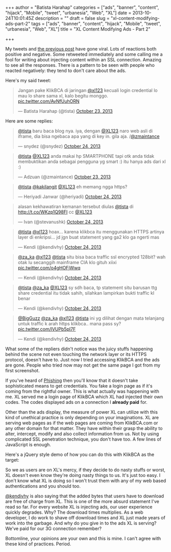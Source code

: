 +++
author = "Batista Harahap"
categories = ["ads", "banner", "content", "hijack", "Mobile", "tweet", "urbanesia", "Web", "XL"]
date = 2013-10-24T10:01:45Z
description = ""
draft = false
slug = "xl-content-modifying-ads-part-2"
tags = ["ads", "banner", "content", "hijack", "Mobile", "tweet", "urbanesia", "Web", "XL"]
title = "XL Content Modifying Ads - Part 2"

+++


My tweets and <a href="http://www.bango29.com/go/blog/2013/xl-intrusive-content-modifying-banner-in-mobile-websites" target="_blank">the previous post</a> have gone viral. Lots of reactions both positive and negative. Some retweeted immediately and some calling me a fool for writing about injecting content within an SSL connection. Amazing to see all the responses. There is a pattern to be seen with people who reacted negatively: they tend to don't care about the ads.

Here's my said tweet:
<blockquote class="twitter-tweet"><p>Jangan pake KlikBCA di jaringan <a href="https://twitter.com/XL123">@xl123</a> kecuali login credential lo mau lo share sama xl, kalo begitu monggo. <a href="http://t.co/AvNfUuhORN">pic.twitter.com/AvNfUuhORN</a></p>&mdash; Batista Harahap (@tista) <a href="https://twitter.com/tista/statuses/392927921582534658">October 23, 2013</a></blockquote>
<script async src="//platform.twitter.com/widgets.js" charset="utf-8"></script>

Here are some replies:

<blockquote class="twitter-tweet"><p><a href="https://twitter.com/tista">@tista</a> baru baca blog nya. iya, dengan <a href="https://twitter.com/XL123">@XL123</a> naro web asli di iframe, dia bisa ngebaca apa yang di key in. gila aja. &#10;/<a href="https://twitter.com/zmaintance">@zmaintance</a></p>&mdash; snydez (@snydez) <a href="https://twitter.com/snydez/statuses/393201381525295104">October 24, 2013</a></blockquote>

<blockquote class="twitter-tweet"><p><a href="https://twitter.com/tista">@tista</a> <a href="https://twitter.com/XL123">@XL123</a> anda makai hp SMARTPHONE tapi otk anda tidak membuktikan anda sebagai pengguna yg smart :) itu hanya ads dari xl :)</p>&mdash; Adzuan (@zmaintance) <a href="https://twitter.com/zmaintance/statuses/393062569117626369">October 23, 2013</a></blockquote>

<blockquote class="twitter-tweet"><p><a href="https://twitter.com/tista">@tista</a> <a href="https://twitter.com/kakilangit">@kakilangit</a> <a href="https://twitter.com/XL123">@XL123</a> eh memang ngga https?</p>&mdash; Heriyadi Janwar (@heriyadi) <a href="https://twitter.com/heriyadi/statuses/393168847533916160">October 24, 2013</a></blockquote>

<blockquote class="twitter-tweet"><p>alasan kekhawatiran kemanan tersebut diulas <a href="https://twitter.com/tista">@tista</a> di <a href="http://t.co/WKzp1Q98FI">http://t.co/WKzp1Q98FI</a> cc <a href="https://twitter.com/XL123">@XL123</a></p>&mdash; Ivan (@stevanushk) <a href="https://twitter.com/stevanushk/statuses/393196872631738368">October 24, 2013</a></blockquote>

<blockquote class="twitter-tweet"><p><a href="https://twitter.com/tista">@tista</a> <a href="https://twitter.com/XL123">@xl123</a> hoax... karena klikbca itu menggunakan HTTPS artinya layer di enkripsi... jd jgn buat statement yang ga2 klo ga ngerti mas</p>&mdash; Kendi (@kendivhy) <a href="https://twitter.com/kendivhy/statuses/393225064130174976">October 24, 2013</a></blockquote>

<blockquote class="twitter-tweet"><p><a href="https://twitter.com/za_ka">@za_ka</a> <a href="https://twitter.com/XL123">@xl123</a> <a href="https://twitter.com/tista">@tista</a> situ bisa baca traffic ssl encrypted 128bit? wah otak lu secanggih mainframe CIA klo gituh xiixi <a href="http://t.co/o4gHOFjWwq">pic.twitter.com/o4gHOFjWwq</a></p>&mdash; Kendi (@kendivhy) <a href="https://twitter.com/kendivhy/statuses/393225906124111872">October 24, 2013</a></blockquote>

<blockquote class="twitter-tweet"><p><a href="https://twitter.com/tista">@tista</a> <a href="https://twitter.com/za_ka">@za_ka</a> <a href="https://twitter.com/XL123">@XL123</a> sy sdh baca, tp statement situ barusan ttg share credential itu tidak sahih, silahkan lampirkan bukti traffic kl benar</p>&mdash; Kendi (@kendivhy) <a href="https://twitter.com/kendivhy/statuses/393240952426356736">October 24, 2013</a></blockquote>

<blockquote class="twitter-tweet"><p><a href="https://twitter.com/BigGuzz">@BigGuzz</a> <a href="https://twitter.com/za_ka">@za_ka</a> <a href="https://twitter.com/XL123">@xl123</a> <a href="https://twitter.com/tista">@tista</a> ini yg dilihat dengan mata telanjang untuk traffic k arah https klikbca.. mana pass sy? <a href="http://t.co/lVUPb5pI7F">pic.twitter.com/lVUPb5pI7F</a></p>&mdash; Kendi (@kendivhy) <a href="https://twitter.com/kendivhy/statuses/393253089039220736">October 24, 2013</a></blockquote>
<script async src="//platform.twitter.com/widgets.js" charset="utf-8"></script>

What some of the repliers didn't notice was the juicy stuffs happening behind the scene not even touching the network layer or its HTTPS protocol, doesn't have to. Just now I tried accessing KlikBCA and the ads are gone. People who tried now may not get the same page I got from my first screenshot.

If you've heard of <a href="http://en.wikipedia.org/wiki/Phishing" title="Phishing" target="_blank">Phishing</a> then you'll know that it doesn't take sophisticated means to get credentials. You fake a login page as if it's coming from the rightful owner. This is what actually was happening with me. XL served me a login page of KlikBCA which XL had injected their own codes. The codes displayed ads on a connection I <strong>already paid</strong> for.

Other than the ads display, the measure of power XL can utilize with this kind of unethical practice is only depending on your imaginations. XL are serving web pages as if the web pages are coming from KlikBCA.com or any other domain for that matter. They have within their grasp the ability to alter, intercept, modify and also collect information from us. Not by using complicated SSL penetration technique, you don't have too. A few lines of JavaScript is enough.

Here's a jQuery style demo of how you can do this with KlikBCA as the target:

<script src="https://gist.github.com/tistaharahap/7134283.js"></script>

So we as users are on XL's mercy, if they decide to do nasty stuffs or worst, XL doesn't even know they're doing nasty things to us. It's just too easy. I don't know what XL is doing so I won't trust them with any of my web based authentications and you should too.

<a href="https://twitter.com/kendivhy" target="_blank">@kendivhy</a> is also saying that the added bytes that users have to download are free of charge from XL. This is one of the more absurd statement I've read so far. For every website XL is injecting ads, our user experience quickly degrades. Why? The download times multiplies. As a web developer, I do work to shave off download times and XL just made years of work into the garbage. And why do you give in to the ads XL is serving? We've paid for our 3G connection remember?

Bottomline, your opinions are your own and this is mine. I can't agree with these kind of practices. Period.